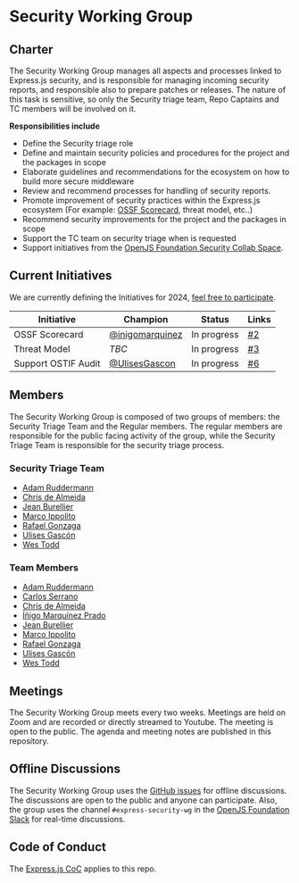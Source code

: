 # Security Working Group

## Charter

The Security Working Group manages all aspects and processes linked to Express.js security, and is responsible for managing incoming security reports, and responsible also to prepare patches or releases. The nature of this task is sensitive, so only the Security triage team, Repo Captains and TC members will be involved on it.

**Responsibilities include**
- Define the Security triage role
- Define and maintain security policies and procedures for the project and the packages in scope
- Elaborate guidelines and recommendations for the ecosystem on how to build more secure middleware
- Review and recommend processes for handling of security reports.
- Promote improvement of security practices within the Express.js ecosystem (For example: [OSSF Scorecard](https://github.com/expressjs/discussions/issues/162), threat model, etc..)
- Recommend security improvements for the project and the packages in scope
- Support the TC team on security triage when is requested
- Support initiatives from the [OpenJS Foundation Security Collab Space](https://github.com/openjs-foundation/security-collab-space).


## Current Initiatives

We are currently defining the Initiatives for 2024, [feel free to participate](https://github.com/expressjs/security-wg/issues/1).

| Initiative | Champion | Status | Links |
|------------|----------|--------|-------|
| OSSF Scorecard | [@inigomarquinez](https://github.com/inigomarquinez) | In progress | [#2](https://github.com/expressjs/security-wg/issues/2)|
| Threat Model | _TBC_ | In progress | [#3](https://github.com/expressjs/security-wg/issues/3) |
| Support OSTIF Audit | [@UlisesGascon](https://github.com/ulisesgascon) | In progress | [#6](https://github.com/expressjs/security-wg/issues/6)

## Members

The Security Working Group is composed of two groups of members: the Security Triage Team and the Regular members. The regular members are responsible for the public facing activity of the group, while the Security Triage Team is responsible for the security triage process.

### Security Triage Team

- [Adam Ruddermann](https://github.com/ruddermann)
- [Chris de Almeida](https://github.com/ctcpip)
- [Jean Burellier](https://github.com/sheplu)
- [Marco Ippolito](https://github.com/marco-ippolito)
- [Rafael Gonzaga](https://github.com/RafaelGSS)
- [Ulises Gascón](https://github.com/UlisesGascon)
- [Wes Todd](https://github.com/wesleytodd)

### Team Members
- [Adam Ruddermann](https://github.com/ruddermann)
- [Carlos Serrano](https://github.com/carpasse)
- [Chris de Almeida](https://github.com/ctcpip)
- [Íñigo Marquínez Prado](https://github.com/inigomarquinez)
- [Jean Burellier](https://github.com/sheplu)
- [Marco Ippolito](https://github.com/marco-ippolito)
- [Rafael Gonzaga](https://github.com/RafaelGSS)
- [Ulises Gascón](https://github.com/UlisesGascon)
- [Wes Todd](https://github.com/wesleytodd)

## Meetings

The Security Working Group meets every two weeks. Meetings are held on Zoom and are recorded or directly streamed to Youtube. The meeting is open to the public. The agenda and meeting notes are published in this repository.

## Offline Discussions

The Security Working Group uses the [GitHub issues](https://github.com/expressjs/security-wg/issues) for offline discussions. The discussions are open to the public and anyone can participate. Also, the group uses the channel `#express-security-wg` in the [OpenJS Foundation Slack](https://openjsf.org/collaboration) for real-time discussions.

## Code of Conduct

The  [Express.js CoC](https://github.com/expressjs/express/blob/master/Code-Of-Conduct.md) applies to this repo.